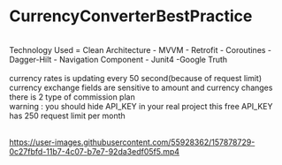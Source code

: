 # CurrencyConverterBestPractice

<br />
Technology Used = Clean Architecture - MVVM - Retrofit - Coroutines - Dagger-Hilt - Navigation Component - Junit4 -Google Truth <br />
<br />
currency rates is updating every 50 second(because of request limit)
<br />
currency exchange fields are sensitive to  amount and currency changes 
there is 2 type of commission plan
<br />
warning : you should hide API_KEY in your real project
this free API_KEY has 250 request limit per month

<br />
<br />

https://user-images.githubusercontent.com/55928362/157878729-0c27fbfd-11b7-4c07-b7e7-92da3edf05f5.mp4

<br />
<br />




